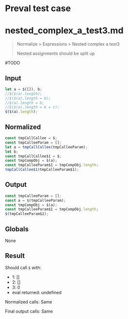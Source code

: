 # Preval test case

# nested_complex_a_test3.md

> Normalize > Expressions > Nested complex a test3
>
> Nested assignments should be split up

#TODO

## Input

`````js filename=intro
let a = $([]), b;
//$($(a).length);
//$($(a).length = b);
//$(a).length = b;
//$($(a).length = b = c);
$($(a).length);
`````

## Normalized

`````js filename=intro
const tmpCallCallee = $;
const tmpCalleeParam = [];
let a = tmpCallCallee(tmpCalleeParam);
let b;
const tmpCallCallee$1 = $;
const tmpCompObj = $(a);
const tmpCalleeParam$1 = tmpCompObj.length;
tmpCallCallee$1(tmpCalleeParam$1);
`````

## Output

`````js filename=intro
const tmpCalleeParam = [];
const a = $(tmpCalleeParam);
const tmpCompObj = $(a);
const tmpCalleeParam$1 = tmpCompObj.length;
$(tmpCalleeParam$1);
`````

## Globals

None

## Result

Should call `$` with:
 - 1: []
 - 2: []
 - 3: 0
 - eval returned: undefined

Normalized calls: Same

Final output calls: Same
